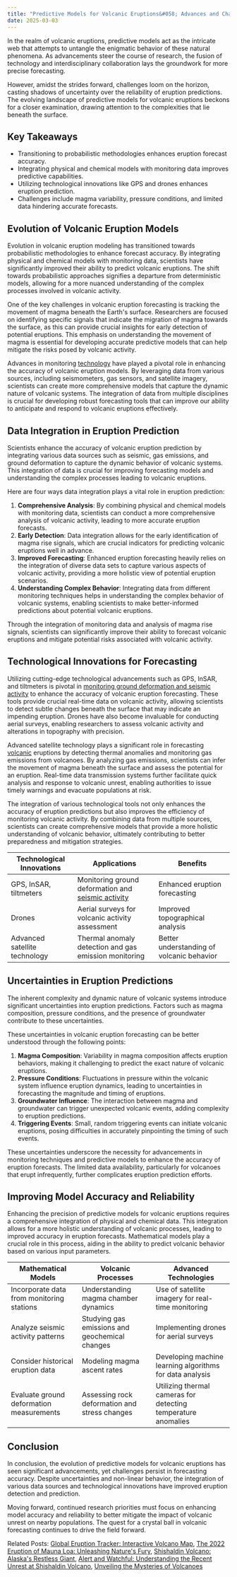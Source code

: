 ```yaml
---
title: "Predictive Models for Volcanic Eruptions&#058; Advances and Challenges"
date: 2025-03-03
---
```


In the realm of volcanic eruptions, predictive models act as the intricate web that attempts to untangle the enigmatic behavior of these natural phenomena. As advancements steer the course of research, the fusion of technology and interdisciplinary collaboration lays the groundwork for more precise forecasting.

However, amidst the strides forward, challenges loom on the horizon, casting shadows of uncertainty over the reliability of eruption predictions. The evolving landscape of predictive models for volcanic eruptions beckons for a closer examination, drawing attention to the complexities that lie beneath the surface.

## Key Takeaways

- Transitioning to probabilistic methodologies enhances eruption forecast accuracy.
- Integrating physical and chemical models with monitoring data improves predictive capabilities.
- Utilizing technological innovations like GPS and drones enhances eruption prediction.
- Challenges include magma variability, pressure conditions, and limited data hindering accurate forecasts.

## Evolution of Volcanic Eruption Models

Evolution in volcanic eruption modeling has transitioned towards probabilistic methodologies to enhance forecast accuracy. By integrating physical and chemical models with monitoring data, scientists have significantly improved their ability to predict volcanic eruptions. The shift towards probabilistic approaches signifies a departure from deterministic models, allowing for a more nuanced understanding of the complex processes involved in volcanic activity.

One of the key challenges in volcanic eruption forecasting is tracking the movement of magma beneath the Earth's surface. Researchers are focused on identifying specific signals that indicate the migration of magma towards the surface, as this can provide crucial insights for early detection of potential eruptions. This emphasis on understanding the movement of magma is essential for developing accurate predictive models that can help mitigate the risks posed by volcanic activity.

Advances in monitoring [technology](https://magmamatters.com/geothermal-energy-and-its-volcanic-origins/ "Geothermal Energy and Its Volcanic Origins") have played a pivotal role in enhancing the accuracy of volcanic eruption models. By leveraging data from various sources, including seismometers, gas sensors, and satellite imagery, scientists can create more comprehensive models that capture the dynamic nature of volcanic systems. The integration of data from multiple disciplines is crucial for developing robust forecasting tools that can improve our ability to anticipate and respond to volcanic eruptions effectively.

## Data Integration in Eruption Prediction

Scientists enhance the accuracy of volcanic eruption prediction by integrating various data sources such as seismic, gas emissions, and ground deformation to capture the dynamic behavior of volcanic systems. This integration of data is crucial for improving forecasting models and understanding the complex processes leading to volcanic eruptions.

Here are four ways data integration plays a vital role in eruption prediction:

1. **Comprehensive Analysis**: By combining physical and chemical models with monitoring data, scientists can conduct a more comprehensive analysis of volcanic activity, leading to more accurate eruption forecasts.
2. **Early Detection**: Data integration allows for the early identification of magma rise signals, which are crucial indicators for predicting volcanic eruptions well in advance.
3. **Improved Forecasting**: Enhanced eruption forecasting heavily relies on the integration of diverse data sets to capture various aspects of volcanic activity, providing a more holistic view of potential eruption scenarios.
4. **Understanding Complex Behavior**: Integrating data from different monitoring techniques helps in understanding the complex behavior of volcanic systems, enabling scientists to make better-informed predictions about potential volcanic eruptions.

Through the integration of monitoring data and analysis of magma rise signals, scientists can significantly improve their ability to forecast volcanic eruptions and mitigate potential risks associated with volcanic activity.

## Technological Innovations for Forecasting

Utilizing cutting-edge technological advancements such as GPS, InSAR, and tiltmeters is pivotal in [monitoring ground deformation and seismic activity](https://magmamatters.com/the-art-and-science-of-volcano-monitoring/ "The Art and Science of Volcano Monitoring") to enhance the accuracy of volcanic eruption forecasting. These tools provide crucial real-time data on volcanic activity, allowing scientists to detect subtle changes beneath the surface that may indicate an impending eruption. Drones have also become invaluable for conducting aerial surveys, enabling researchers to assess volcanic activity and alterations in topography with precision.

Advanced satellite technology plays a significant role in forecasting [volcanic](https://magmamatters.com/the-role-of-volcanoes-in-earths-carbon-cycle-5/ "The Role Of Volcanoes In Earth’s Carbon Cycle") eruptions by detecting thermal anomalies and monitoring gas emissions from volcanoes. By analyzing gas emissions, scientists can infer the movement of magma beneath the surface and assess the potential for an eruption. Real-time data transmission systems further facilitate quick analysis and response to volcanic unrest, enabling authorities to issue timely warnings and evacuate populations at risk.

The integration of various technological tools not only enhances the accuracy of eruption predictions but also improves the efficiency of monitoring volcanic activity. By combining data from multiple sources, scientists can create comprehensive models that provide a more holistic understanding of volcanic behavior, ultimately contributing to better preparedness and mitigation strategies.

| Technological Innovations | Applications | Benefits |
| --- | --- | --- |
| GPS, InSAR, tiltmeters | Monitoring ground deformation and [seismic activity](https://magmamatters.com/understanding-volcanic-formation-a-comprehensive-guide/ "Understanding Volcanic Formation: A Comprehensive Guide") | Enhanced eruption forecasting |
| Drones | Aerial surveys for volcanic activity assessment | Improved topographical analysis |
| Advanced satellite technology | Thermal anomaly detection and gas emission monitoring | Better understanding of volcanic behavior |

## Uncertainties in Eruption Predictions

The inherent complexity and dynamic nature of volcanic systems introduce significant uncertainties into eruption predictions. Factors such as magma composition, pressure conditions, and the presence of groundwater contribute to these uncertainties.

These uncertainties in volcanic eruption forecasting can be better understood through the following points:

1. **Magma Composition**: Variability in magma composition affects eruption behaviors, making it challenging to predict the exact nature of volcanic eruptions.
2. **Pressure Conditions**: Fluctuations in pressure within the volcanic system influence eruption dynamics, leading to uncertainties in forecasting the magnitude and timing of eruptions.
3. **Groundwater Influence**: The interaction between magma and groundwater can trigger unexpected volcanic events, adding complexity to eruption predictions.
4. **Triggering Events**: Small, random triggering events can initiate volcanic eruptions, posing difficulties in accurately pinpointing the timing of such events.

These uncertainties underscore the necessity for advancements in monitoring techniques and predictive models to enhance the accuracy of eruption forecasts. The limited data availability, particularly for volcanoes that erupt infrequently, further complicates eruption prediction efforts.

## Improving Model Accuracy and Reliability

Enhancing the precision of predictive models for volcanic eruptions requires a comprehensive integration of physical and chemical data. This integration allows for a more holistic understanding of volcanic processes, leading to improved accuracy in eruption forecasts. Mathematical models play a crucial role in this process, aiding in the ability to predict volcanic behavior based on various input parameters.

| Mathematical Models | Volcanic Processes | Advanced Technologies |
| --- | --- | --- |
| Incorporate data from monitoring stations | Understanding magma chamber dynamics | Use of satellite imagery for real-time monitoring |
| Analyze seismic activity patterns | Studying gas emissions and geochemical changes | Implementing drones for aerial surveys |
| Consider historical eruption data | Modeling magma ascent rates | Developing machine learning algorithms for data analysis |
| Evaluate ground deformation measurements | Assessing rock deformation and stress changes | Utilizing thermal cameras for detecting temperature anomalies |

## Conclusion

In conclusion, the evolution of predictive models for volcanic eruptions has seen significant advancements, yet challenges persist in forecasting accuracy. Despite uncertainties and non-linear behavior, the integration of various data sources and technological innovations have improved eruption detection and prediction.

Moving forward, continued research priorities must focus on enhancing model accuracy and reliability to better mitigate the impact of volcanic unrest on nearby populations. The quest for a crystal ball in volcanic forecasting continues to drive the field forward.

Related Posts: [Global Eruption Tracker: Interactive Volcano Map](https://magmamatters.com/global-eruption-tracker-interactive-volcano-map/), [The 2022 Eruption of Mauna Loa: Unleashing Nature's Fury](https://magmamatters.com/the-2022-eruption-of-mauna-loa-unleashing-natures-fury/), [Shishaldin Volcano: Alaska's Restless Giant](https://magmamatters.com/shishaldin-volcano-alaskas-restless-giant/), [Alert and Watchful: Understanding the Recent Unrest at Shishaldin Volcano](https://magmamatters.com/alert-and-watchful-understanding-the-recent-unrest-at-shishaldin-volcano/), [Unveiling the Mysteries of Volcanoes](https://magmamatters.com/unveiling-the-mysteries-of-volcanoes/)
